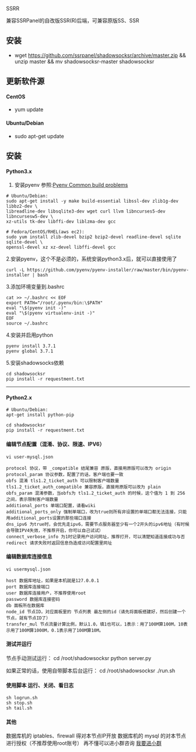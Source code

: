 SSRR

兼容SSRPanel的自改版SSR(R)后端，可兼容原版SS、SSR

## 安装
- wget https://github.com/ssrpanel/shadowsocksr/archive/master.zip && unzip master && mv shadowsocksr-master shadowsocksr

## 更新软件源
#### CentOS
- yum update

#### Ubuntu/Debian
- sudo apt-get update

## 安装
#### Python3.x

1. 安装pyenv 参照:[Pyenv Common build problems](https://github.com/pyenv/pyenv/wiki/Common-build-problems)
```
# Ubuntu/Debian:
sudo apt-get install -y make build-essential libssl-dev zlib1g-dev libbz2-dev \
libreadline-dev libsqlite3-dev wget curl llvm libncurses5-dev libncursesw5-dev \
xz-utils tk-dev libffi-dev liblzma-dev gcc

# Fedora/CentOS/RHEL(aws ec2):
sudo yum install zlib-devel bzip2 bzip2-devel readline-devel sqlite sqlite-devel \
openssl-devel xz xz-devel libffi-devel gcc
```

2.安装pyenv，这个不是必须的，系统安装python3.x后，就可以直接使用了
```
curl -L https://github.com/pyenv/pyenv-installer/raw/master/bin/pyenv-installer | bash
```

3.添加环境变量到.bashrc
```
cat >> ~/.bashrc << EOF
export PATH="/root/.pyenv/bin:\$PATH"
eval "\$(pyenv init -)"
eval "\$(pyenv virtualenv-init -)"
EOF
source ~/.bashrc
```

4.安装并启用python
```
pyenv install 3.7.1
pyenv global 3.7.1
```

5.安装shadowsocks依赖
```
cd shadowsocksr
pip install -r requestment.txt
```
---

#### Python2.x
```
# Ubuntu/Debian:
apt-get install python-pip

cd shadowsocksr
pip install -r requestment.txt
```

#### 编辑节点配置（混淆、协议、限速、IPV6）

    vi user-mysql.json

    protocol 协议，带 _compatible 结尾兼容 原版，直接用原版可以改为 origin
    protocol_param 协议参数，配置了的话，客户端也要一致
    obfs 混淆 tls1.2_ticket_auth 可以限制客户端数量 tls1.2_ticket_auth_compatible 兼容原版，直接用原版可以改为 plain
    obfs_param 混淆参数，当obfs为 tls1.2_ticket_auth 的时候，这个值为 1 到 256 之间，表示限制客户端数量
    additional_ports 单端口配置，请看wiki
    additional_ports_only 强制单端口，改为true则所有非设置的单端口都无法连接，只能用additional_ports设置的那些端口连接
    dns_ipv6 为true时，会优先走ipv6，需要节点服务器至少有一个2开头的ipv6地址（有时候会导致IPV4失效，不推荐开启，你可以自己试试）
    connect_verbose_info 为1时记录用户访问网址，推荐打开，可以清楚知道连接成功与否
    redirect 请求失败时返回信息伪造成访问配置里网址


#### 编辑数据库连接信息

    vi usermysql.json

    host 数据库地址，如果是本机就是127.0.0.1
    port 数据库连接端口
    user 数据库连接用户，不推荐使用root
    password 数据库连接密码
    db 面板所在数据库
    node_id 节点ID，对应面板里的 节点列表 最左侧的id（请先将面板搭建好，然后创建一个节点，就有节点ID了）
    transfer_mul 节点流量计算比例，默认1.0，填1也可以，1表示：用了100M算100M，10表示用了100M算1000M，0.1表示用了100M算10M。
    
#### 测试并运行

节点手动测试运行：
cd /root/shadowsocksr
python server.py 

如果正常的话，使用自带脚本后台运行：
cd /root/shadowsocksr
./run.sh

#### 使用脚本 运行、关闭、看日志

    sh logrun.sh
    sh stop.sh
    sh tail.sh

#### 其他

数据库机的 iptables、firewall 得对本节点IP开放
数据库机的 mysql 的对本节点进行授权（不推荐使用root账号）
再不懂可以进小群咨询 [我要进小群](https://github.com/ssrpanel/SSRPanel/wiki/%E6%88%91%E8%A6%81%E8%BF%9B%E5%B0%8F%E7%BE%A4)

